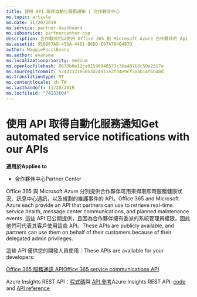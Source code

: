 ```yaml
---
title: 使用 API 取得自動化服務通知 | 合作夥伴中心
ms.topic: article
ms.date: 11/20/2019
ms.service: partner-dashboard
ms.subservice: partnercenter-csp
description: 合作夥伴可以使用 Office 365 和 Microsoft Azure 合作夥伴的 Api 來進行即時服務健全狀況、訊息中心通訊，以及預定的維護事件。
ms.assetid: 950867A9-458A-4461-B9DD-E97A76404B7D
author: MaggiePucciEvans
ms.author: evansma
ms.localizationpriority: medium
ms.openlocfilehash: 8678b0e12ca92596940573c36e48768c50a2317e
ms.sourcegitcommit: 524d3121e5053a74911e2fd4e9cf5aab14f6b48d
ms.translationtype: MT
ms.contentlocale: zh-TW
ms.lasthandoff: 11/20/2019
ms.locfileid: "74253604"
---
```

# <a name="get-automated-service-notifications-with-our-apis"></a><span data-ttu-id="66170-103">使用 API 取得自動化服務通知</span><span class="sxs-lookup"><span data-stu-id="66170-103">Get automated service notifications with our APIs</span></span>

<span data-ttu-id="66170-104">**適用於**</span><span class="sxs-lookup"><span data-stu-id="66170-104">**Applies to**</span></span>

-  <span data-ttu-id="66170-105">合作夥伴中心</span><span class="sxs-lookup"><span data-stu-id="66170-105">Partner Center</span></span>

<span data-ttu-id="66170-106">Office 365 與 Microsoft Azure 分別提供合作夥伴可用來擷取即時服務健康狀況、訊息中心通訊，以及規劃的維護事件的 API。</span><span class="sxs-lookup"><span data-stu-id="66170-106">Office 365 and Microsoft Azure each provide an API that partners can use to retrieve real-time service health, message center communications, and planned maintenance events.</span></span> <span data-ttu-id="66170-107">這些 API 已公開提供，且因為合作夥伴擁有委派的系統管理員權限，因此他們可代表其客戶使用這些 API。</span><span class="sxs-lookup"><span data-stu-id="66170-107">These APIs are publicly available, and partners can use them on behalf of their customers because of their delegated admin privileges.</span></span>

<span data-ttu-id="66170-108">這些 API 僅供您的開發人員使用：</span><span class="sxs-lookup"><span data-stu-id="66170-108">These APIs are available for your developers:</span></span>

[<span data-ttu-id="66170-109">Office 365 服務通訊 API</span><span class="sxs-lookup"><span data-stu-id="66170-109">Office 365 service communications API</span></span>](https://go.microsoft.com/fwlink/p/?LinkId=616899)

<span data-ttu-id="66170-110">Azure Insights REST API：[程式碼](https://go.microsoft.com/fwlink/p/?LinkId=617299)與 [API 參考](https://go.microsoft.com/fwlink/p/?LinkId=617300)</span><span class="sxs-lookup"><span data-stu-id="66170-110">Azure Insights REST API: [code](https://go.microsoft.com/fwlink/p/?LinkId=617299) and [API reference](https://go.microsoft.com/fwlink/p/?LinkId=617300)</span></span>

 

 



